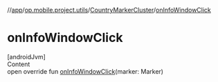 //[app](../../../index.md)/[op.mobile.project.utils](../index.md)/[CountryMarkerCluster](index.md)/[onInfoWindowClick](on-info-window-click.md)



# onInfoWindowClick  
[androidJvm]  
Content  
open override fun [onInfoWindowClick](on-info-window-click.md)(marker: Marker)  




